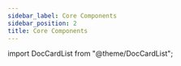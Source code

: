 ```yaml
---
sidebar_label: Core Components
sidebar_position: 2
title: Core Components
---
```


import DocCardList from "@theme/DocCardList";

<DocCardList />
